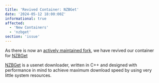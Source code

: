 ```yaml
---
title: 'Revived Container: NZBGet'
date: '2024-05-12 18:00:00Z'
informational: true
affected:
  - 'New Containers'
  - 'nzbget'
section: 'issue'
---
```


As there is now an [actively maintained fork](https://github.com/nzbgetcom/nzbget), we have revived our container for [NZBGet](https://github.com/linuxserver/docker-nzbget/)

[NZBGet](https://nzbget.com) is a usenet downloader, written in C++ and designed with performance in mind to achieve maximum download speed by using very little system resources.
